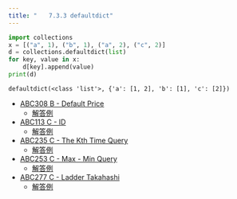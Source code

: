 ```yaml
---
title: "　　7.3.3 defaultdict"
---
```


```python:サンプルコード：sample_567.py
import collections
x = [("a", 1), ("b", 1), ("a", 2), ("c", 2)]
d = collections.defaultdict(list)
for key, value in x:
    d[key].append(value)
print(d)
```

```text:実行結果
defaultdict(<class 'list'>, {'a': [1, 2], 'b': [1], 'c': [2]})
```

- [ABC308 B - Default Price](https://atcoder.jp/contests/abc308/tasks/abc308_b)
    - [解答例](https://atcoder.jp/contests/abc308/submissions/48680765)
- [ABC113 C - ID](https://atcoder.jp/contests/abc113/tasks/abc113_c)
    - [解答例](https://atcoder.jp/contests/abc113/submissions/18046538)
- [ABC235 C - The Kth Time Query](https://atcoder.jp/contests/abc235/tasks/abc235_c)
    - [解答例](https://atcoder.jp/contests/abc235/submissions/29152103)
- [ABC253 C - Max - Min Query](https://atcoder.jp/contests/abc253/tasks/abc253_c)
    - [解答例](https://atcoder.jp/contests/abc253/submissions/37604379)
- [ABC277 C - Ladder Takahashi](https://atcoder.jp/contests/abc277/tasks/abc277_c)
    - [解答例](https://atcoder.jp/contests/abc277/submissions/36455845)